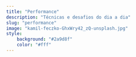 ```yaml
---
title: "Performance"
description: "Técnicas e desafios do dia a dia"
slug: "performance"
image: "kamil-feczko-GhxWry42_zQ-unsplash.jpg"
style:
    background: "#2a9d8f"
    color: "#fff"
---
```


